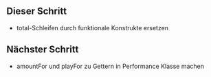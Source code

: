 ## Dieser Schritt
- total-Schleifen durch funktionale Konstrukte ersetzen

## Nächster Schritt
- amountFor und playFor zu Gettern in Performance Klasse machen